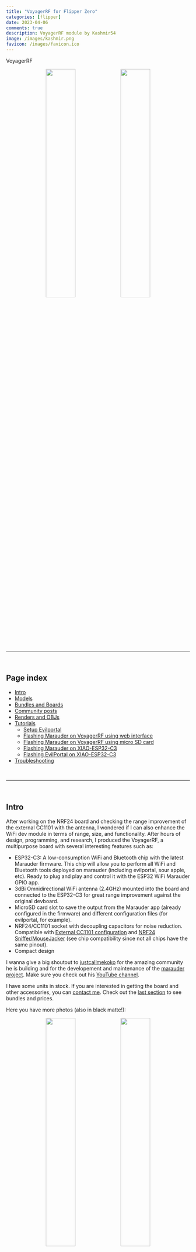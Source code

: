 ```yaml
---
title: "VoyagerRF for Flipper Zero"
categories: [flipper]
date: 2023-04-06
comments: true
description: VoyagerRF module by Kashmir54
image: /images/kashmir.png
favicon: /images/favicon.ico
---
```


<p class="vera">VoyagerRF</p>

<div display="grid" align="center">
  <img src="/images/flipper/voyager_white_1.jpg" class="main" width="40%"/>
  <img src="/images/flipper/voyager_black_0.jpg" class="main" width="40%"/>
</div>

<br>

---

<br>

## Page index

- [Intro](#intro)
- [Models](#models)
- [Bundles and Boards](#bundles-and-boards)
- [Community posts](#community-posts)
- [Renders and OBJs](#renders-objs-and-3d-cases)
- [Tutorials](#tutorials)
  - [Setup Evilportal](#rogueap--evilportal)
  - [Flashing Marauder on VoyagerRF using web interface](#flashing-marauder-on-voyagerrf-using-web-interface)
  - [Flashing Marauder on VoyagerRF using micro SD card](#flashing-marauder-on-voyagerrf-using-micro-sd-card)
  - [Flashing Marauder on XIAO-ESP32-C3](#flashing-marauder-on-xiao-esp32-c3)
  - [Flashing EvilPortal on XIAO-ESP32-C3](#flashing-evilportal-on-xiao-esp32-c3)
- [Troubleshooting](#troubleshooting)


<br>

---

<br>


## Intro

After working on the NRF24 board and checking the range improvement of the external CC1101 with the antenna, I wondered if I can also enhance the WiFi dev module in terms of range, size, and functionality. After hours of design, programming, and research, I produced the VoyagerRF, a multipurpose board with several interesting features such as:

- ESP32-C3: A low-consumption WiFi and Bluetooth chip with the latest Marauder firmware. This chip will allow you to perform all WiFi and Bluetooth tools deployed on marauder (including evilportal, sour apple, etc). Ready to plug and play and control it with the ESP32 WiFi Marauder GPIO app.
- 3dBi Omnidirectional WiFi antenna (2.4GHz) mounted into the board and connected to the ESP32-C3 for great range improvement against the original devboard.
- MicroSD card slot to save the output from the Marauder app (already configured in the firmware) and different configuration files (for evilportal, for example).
- NRF24/CC1101 socket with decoupling capacitors for noise reduction. Compatible with [External CC1101 configuration](https://github.com/quen0n/flipperzero-ext-cc1101) and [NRF24 Sniffer/MouseJacker](https://github.com/UberGuidoZ/Flipper/blob/main/GPIO/ReadMe.md#nrf24l01--mousejack-pinout---8-pin) (see chip compatibility since not all chips have the same pinout).
- Compact design 

I wanna give a big shoutout to [justcallmekoko](https://github.com/justcallmekoko) for the amazing community he is building and for the developement and maintenance of the [marauder project](https://github.com/justcallmekoko/ESP32Marauder/). Make sure you check out his [YouTube channel](https://www.youtube.com/justcallmekoko).

I have some units in stock. If you are interested in getting the board and other accessories, you can [contact me](mailto:kashmir_54@hotmail.com). Check out the [last section](#bundles-and-boards) to see bundles and prices.

Here you have more photos (also in black matte!):

<div display="grid" align="center">
  <img src="/images/flipper/voyager_white_5.jpg" width="40%"/>
  <img src="/images/flipper/voyager_white_2.jpg" width="40%"/>
</div>

<br>

---

<br>

## Models

Currently, I am building two models. The first one (normal) is focused on capabilities and range, and it includes an SMA connector to attach a 2.4GHz antenna. This increases the range significantly against the original dev board and any other PCB antennas. 
The second one (mini) is focused on portability and features a flat antenna in the back connected to the ESP32C3. This increases substantially the range in comparison to the original dev board, which makes it an interesting option. Here you have some pictures for the mini board:

<div display="grid" align="center">
  <img src="/images/flipper/voyagermini_black.jpg" width="40%"/>
  <img src="/images/flipper/voyagermini_black_back.jpg" width="40%"/>
</div>

<br>

---

<br>

# Bundles and Boards

If you are interested in getting the board and other accessories, you can [contact me](mailto:kashmir_54@hotmail.com) on my email kashmir_54@hotmail.com and I will get back to you!

## VoyagerRF Complete Pack / 70€

Available in black or white. Antennas can be black or white, as you prefer.

Includes:

- VoyagerRF board with Marauder Firmware preinstalled (v0.13.5)
- SMA Connector for ESP32C3 soldered into the PCB
- 3dBi Omni Antenna (2.4GHz)
- 3dBi Helical Antenna (433Mhz) 
- CC1101 module
- NRF24 module

<div display="grid" align="center">
  <img src="/images/flipper/models/white_3.jpg" width="40%"/>
  <img src="/images/flipper/models/black_3.jpg" width="40%"/>
</div>


<br>

## VoyagerRF / 45€

Available in black or white. The antenna can be black or white, as you prefer.

Includes:

- VoyagerRF board with Marauder Firmware preinstalled (v0.13.5)
- SMA Connector for ESP32C3 soldered into the PCB
- 3dBi Omni Antenna (2.4GHz)

<div display="grid" align="center">
  <img src="/images/flipper/voyager_white_2.jpg" width="40%"/>
  <img src="/images/flipper/voyager_black_0.jpg" width="40%"/>
</div>


<br>

---

<br>


# Community posts

Thanks for sharing the VoyagerRF over the internet! This little project got some awesome backers posting on reddit about it, go check them out!

- [Original post](https://www.reddit.com/r/flipperzero/comments/12hfs8t/voyagerrf_a_multipurpose_gpio_board_based_on/)

- [Post by u/Cyber-bros](https://www.reddit.com/r/flipperzero/comments/1375tcj/which_color_would_you_get_white_or_black/)

- [Post by u/Deauther94](https://www.reddit.com/r/flipperzero/comments/12r7ub1/got_a_upgrade/)

- [Post by @Ano1X8](https://twitter.com/Ano1X8/status/1697994130465464815)

<div display="grid" align="center">
  <img src="/images/flipper/reddit/cyber.png" width="30%"/>
  <img src="/images/flipper/reddit/deauth.png" width="30%"/>
  <img src="/images/flipper/reddit/anon.png" width="30%"/>
</div>


<br>

---

<br>

## Renders, objs and 3D cases.

Many people asked me for the 3D model of the board to start creating some cases, I have uploaded the file and you can download the obj [here](https://kashmir54.github.io/assets/files/OBJ_PCB_VoyagerRF_v0.1.zip). 

Here are some of the cases created by the community:

- [VoyagerRF cover by CristianMoreira](https://www.thingiverse.com/thing:6262485)

Currently I don't have a 3D case designed by myself, if you create a 3D case, bear in mind the cable for the back antenna and the antenna itself! Also I will be grateful if you could share the 3D model with me or upload it to any of the free platforms (thingiverse or similars), so others can enjoy it. I will place the link and author in this blog.

- [VoyagerRF ver 0.1](https://kashmir54.github.io/assets/files/OBJ_PCB_VoyagerRF_v0.1.zip)

<p align="center">
  <img src="/images/flipper/voyager_render_v0.png" width="80%"/>
</p>


<br>

---

<br>


# Tutorials

In this section you can find resource to explore further this little board.

- [Setup Evilportal](#rogueap--evilportal)
- [Flashing Marauder on VoyagerRF using micro SD card](#flashing-marauder-on-voyagerrf-using-micro-sd-card)
- [Flashing XIAO-ESP32-C3](#flashing-marauder-on-xiao-esp32-c3)
- [Flashing EvilPortal on XIAO-ESP32-C3](#flashing-evilportal-on-xiao-esp32-c3)


## Getting started

What can you do with the VoyagerRF and the rest of the modules in the kit?

Possibilities are limitless! But here I will go over some ideas that you might find interesting and useful in some red teaming tasks.

<div class="error">

<b>DISCLAIMER:</b> These tutorials and information are solely for educational purposes and not an intended use of the device. They provide a hands-on experience in the field of cybersecurity and penetration testing. Any illegal use is strictly prohibited. Test on your own environment and with your own gear.

</div>

<br>

## RogueAP / Evilportal

<div>
<iframe width="560" height="315" src="https://www.youtube.com/embed/q-dpkW7P3o0" title="YouTube video player" frameborder="0" allow="accelerometer; autoplay; clipboard-write; encrypted-media; gyroscope; picture-in-picture; web-share" allowfullscreen></iframe>
</div>

A rogue access point is a wireless access point that has been installed on a secure network without explicit authorization from a local network administrator, whether added by a well-meaning employee or by a malicious attacker. [Wikipedia, Rogue Access Point](https://en.wikipedia.org/wiki/Rogue_access_point).

In this case, we can use the VoyagerRF and Marauder firmware to create a RogueAP to log user credentials. Requirements:

- [Unleashed Firmware](https://github.com/DarkFlippers/unleashed-firmware) (v060+) or any other firmware with [Marauder Companion app](https://github.com/0xchocolate/flipperzero-wifi-marauder) v0.6.0+ (\[ESP32\] WiFi Marauder app).
- [Marauder firmware (v0.11.0+)](https://github.com/justcallmekoko/ESP32Marauder/wiki/update-firmware) on you WiFi devboard
- WiFi devboard with micro SD card slot (or a VoyagerRF 😉)
- 32GB or less MicroSD card + USB adapter
- A computer or a device to load files into the VoyagerRF board micro SD card

Once you have all the requirements set you are good to go.

Steps:

**Step 1.** Set the configuration files.

You need two files to be placed on the MicroSD card: **ap.config.txt** and **index.html**. The first one holds the AP name (the WiFi name) and the second one stores the html code that will be displayed in the captive portal (the webpage that pops up when you connect to the WiFi).

For the ap.config.txt I will use this content:

```
Google Free Wifi
```

And for the index.html I have use a login form with Google's look and feel. You can choose any html you want, in this [Github repo](https://github.com/bigbrodude6119/flipper-zero-evil-portal/tree/main/portals) you will find many html files created by [roshanravan](https://github.com/roshanravan), download it and rename it to **index.html** .

```html
<!DOCTYPE html>
<html>
<head>
    ...
    <meta name="viewport" content="width=device-width,initial-scale=1,maximum-scale=1">
</head>
<body>
    <div class="login-container">
        <form action="/get" id="email-form-step">
            ...
            <h1>Sign in</h1>
            <h2>Use your Google Account</h2>
            <input name="email" type="text" class="g-input" placeholder="Email" required>
            <input name="password" type="password" class="g-input" placeholder="Password" required>
            <button class="gbtn-primary" type="submit">Next</button>
        </form>
    </div>
</body>
</html>

```

**Step 2.** Load the files into the MicroSD card.

Just that, place the two files in the root folder or the MicroSD card

**Step 3.** Eject the MicroSD card and plug it into the VoyagerRF board.

**Step 4.** Launch WiFi Marauder app on the flipper with the MicroSD card already plugged in and launch the portal.

**Step 5.** Test it out on your mobile phone, it will display the captive portal once connected. Here are some examples:

<div display="grid" align="center">
  <img src="/images/flipper/evilportal/amazon.jpg" width="30%"/>
  <img src="/images/flipper/evilportal/google.jpg" width="30%"/>
  <img src="/images/flipper/evilportal/microsoft.jpg" width="30%"/>
</div>

_Templates by [roshanravan](https://github.com/roshanravan)._

As easy as that! If you have any concerns, check out the YouTube video showing these steps!

<br>

## NRF24 Sniffer: Wireless BadUSB

TBA

<br>

## WiFi WPA Handshake: catch and crack

TBA

<br>

## Flashing Marauder on VoyagerRF using web interface

I was curious about the Web Serial API and I also wanted to provide an easy way to update the VoyagerRF. That's how I ended up creating the new [VoyagerRF Flasher web application](https://kashmir54.github.io/voyagerrf/). Without further ado, let's see how it works:

<div class="note">

<b>NOTE: Perform the update with the board disconnected from the Flipper. Optionally, remove the MicroSD card from the VoyagerRF.</b>

</div>

**Step 1.** Open the website and connect the board holding the ESP32C3 BOOT button (the one on the top with the "B" letter):

Boot button (press, hold, and connect while holding the button, then, release):

<p align="center">
  <img src="/images/flipper/webflash/1_0_boot.png" width="50%"/>
</p>

Web interface:

<p align="center">
  <img src="/images/flipper/webflash/1_0_flasher.png" width="80%"/>
</p>

**Step 2.** Select the version you want to flash and select the "USB JTAG/serial debug unit". The COM number can be different, so don't worry about that.

<p align="center">
  <img src="/images/flipper/webflash/1_1_connect.png" width="60%"/>
</p>

**Step 3.** Now, select "Install VoyagerRF Marauder vX.X.X"

<p align="center">
  <img src="/images/flipper/webflash/1_2_install.png" width="50%"/>
</p>

**Step 4.** Hit next, doesn't matter if you erase the device, MicroSD card data will remain.

<p align="center">
  <img src="/images/flipper/webflash/1_1_install.png" width="40%"/>
</p>

**Step 5.** Hit "Install" to perform the update

<p align="center">
  <img src="/images/flipper/webflash/1_3_install.png" width="40%"/>
</p>

**Step 6.** Wait for the process to finish. If successful, the following message will be displayed:

<p align="center">
  <img src="/images/flipper/webflash/1_4_done.png" width="40%"/>
</p>

Now you can check the version in the reboot option in the ESP32 WiFi Marauder app in your Flipper!


## Flashing Marauder on VoyagerRF using micro SD card

Since current update from source might be hard to compile and manage with the new dependencies, I have prepared the bin file to update from the SD on marauder firmware. If you got a VoyagerRF, you have Marauder firmware preinstalled, so you can perform this update.

Here you have the video:

<div>
<iframe width="560" height="315" src="https://www.youtube.com/embed/JZKtMV9_qtk" title="YouTube video player" frameborder="0" allow="accelerometer; autoplay; clipboard-write; encrypted-media; gyroscope; picture-in-picture; web-share" allowfullscreen></iframe>
</div>

And these are the steps to update:

**Step 1.** Download the desired version of marauder from the following options:

| Version     | File       |
| ----------- | ----------- |
| [v0.10.7](https://github.com/justcallmekoko/ESP32Marauder/releases/tag/v0.10.7)   | [voyagerrf_marauder_v0_10_7.bin](https://kashmir54.github.io/assets/files/voyagerrf_marauder_v0_10_7.bin)      |
| [v0.11.0-rc1](https://github.com/justcallmekoko/ESP32Marauder/releases/tag/v0.11.0-RC1)   | [voyagerrf_marauder_v0_11_0.bin](https://kashmir54.github.io/assets/files/voyagerrf_marauder_v0_11_0.bin)      |
| [v0.11.0-rc2](https://github.com/justcallmekoko/ESP32Marauder/releases/tag/v0.11.0-RC2)   | [voyagerrf_marauder_v0_11_0_rc2.bin](https://kashmir54.github.io/assets/files/voyagerrf_marauder_v0_11_0_rc2.bin)      |
| [v0.11.0-rc3](https://github.com/justcallmekoko/ESP32Marauder/releases/tag/v0.11.0-RC3)   | [voyagerrf_marauder_v0_11_0_rc3.bin](https://kashmir54.github.io/assets/files/voyagerrf_marauder_v0_11_0_rc3.bin)      |
| [v0.12.0](https://github.com/justcallmekoko/ESP32Marauder/releases/tag/v0.12.0)  | [voyagerrf_marauder_v0_12_0.bin](https://kashmir54.github.io/assets/files/voyagerrf_marauder_v0_12_0.bin)      |
| [v0.13.1](https://github.com/justcallmekoko/ESP32Marauder/releases/tag/v0.13.1)  | [voyagerrf_marauder_v0_13_1.bin](https://kashmir54.github.io/assets/files/voyagerrf_marauder_v0_13_1.bin)      |
| [v0.13.2](https://github.com/justcallmekoko/ESP32Marauder/releases/tag/v0.13.2)  | [voyagerrf_marauder_v0_13_2.bin](https://kashmir54.github.io/assets/files/voyagerrf_marauder_v0_13_2.bin)      |
| [v0.13.4](https://github.com/justcallmekoko/ESP32Marauder/releases/tag/v0.13.4)  | [voyagerrf_marauder_v0_13_4.bin](https://kashmir54.github.io/assets/files/voyagerrf_marauder_v0_13_4.bin)      |
| [v0.13.5](https://github.com/justcallmekoko/ESP32Marauder/releases/tag/v0.13.5)  | [voyagerrf_marauder_v0_13_5.bin](https://kashmir54.github.io/assets/files/voyagerrf_marauder_v0_13_5.bin)      |
| [v0.13.6](https://github.com/justcallmekoko/ESP32Marauder/releases/tag/v0.13.6)  | [voyagerrf_marauder_v0_13_6.bin](https://kashmir54.github.io/assets/files/voyagerrf_marauder_v0_13_6.bin)      |



**Step 2.** Rename the file to **update.bin** and move it to your micro SD card (the one that will go to the VoyagerRF).

<p align="center">
  <img src="/images/flipper/update/file_sd.png" width="70%"/>
</p>

**Step 3.** Insert the micro SD card in the VoyagerRF and enter into the companion app (ESP32 WiFi Marauder app) and go to _Update_ option and select the sd option, hit enter, then if you have renamed the file correctly, the update will start:

<p align="center">
  <img src="/images/flipper/update/1_0_update.png" width="55%"/>
</p>

Updating...

<p align="center">
  <img src="/images/flipper/update/1_1_update.png" width="55%"/>
</p>

Reboot the Marauder and you can see the new version:

<p align="center">
  <img src="/images/flipper/update/1_2_update.png" width="55%"/>
</p>

And the evilportal command (if you got the v0.11.0+) ready to use:

<p align="center">
  <img src="/images/flipper/update/1_3_update.png" width="55%"/>
</p>

That's it, now we have to wait until companion app gets updated.


## Flashing Marauder on Xiao-ESP32-C3

Are you looking to explore further with the ESP32-C3? Then, let me share with you the flashing process and the different steps needed to shape the Arduino IDE environment.

<div class="warning">

<b>WARNING:</b> This tutorial is valid for Marauder v0.10.7 or before, version v0.11.0 requires tricky configurations that won't be explained in this page. If you already have marauder firmware, use the [update from micro SD card](#flashing-marauder-on-voyagerrf-using-micro-sd-card) option, it will be painless. If you installed evilportal or other firmware and you don't have the possibility to update from the micro sd card, I suggest you install this v0.10.0 version and then update from the sd card.

If you are going to flash the VoyagerRF's ESP32 or connect its USBC to your computer or to a power source, make sure to unplug the VoyagerRF from your flipper in order to avoid malfunctions or data corruption on your Flipper's micro SD card.

</div>


**Step 1.** Install [Arduino IDE](https://www.arduino.cc/en/software).

**Step 2.** Download [latests ESP32 Marauder source code](https://github.com/justcallmekoko/ESP32Marauder/releases/latest) and extract the ZIP content in a folder:

<p align="center">
  <img src="/images/flipper/marauder_src.png" width="80%"/>
</p>

**Step 3.** Go to the folder you have extracted, over esp32_marauder and open esp32_marauder.ino with ArduinoIDE:

<div class="note">

<b>ESP32Marauder-0.10.x > esp32_marauder > esp32_marauder.ino</b>

</div>

<p align="center">
  <img src="/images/flipper/open_ino.png" width="80%"/>
</p>

**Step 4.** Set up the libraries for Marauder:

We will install the firmware from the source code, therefore, we will need the libraries used in the Marauder. To do it, download the libraries as a zip as displayed in the following image:

<p align="center">
  <img src="/images/flipper/download.png" width="90%"/>
</p>

You gotta do it over all the following requirements:

- [lv_arduino](https://github.com/lvgl/lv_arduino)
- [LinkedList](https://github.com/ivanseidel/LinkedList)
- [TFT_eSPI](https://github.com/justcallmekoko/TFT_eSPI)
- [JPEGDecoder](https://github.com/Bodmer/JPEGDecoder)
- [NimBLE-Arduino](https://github.com/h2zero/NimBLE-Arduino)
- [Adafruit_NeoPixel](https://github.com/adafruit/Adafruit_NeoPixel)
- [ArduinoJson](https://github.com/bblanchon/ArduinoJson/archive/refs/tags/v6.18.2.zip)
- [SwitchLib](https://github.com/justcallmekoko/SwitchLib/archive/refs/tags/v1.1.1.zip)

Then to add the libraries go to the following menu and select the downloaded ZIPs one by one.

<p align="center">
  <img src="/images/flipper/add_lib.png" width="70%"/>
</p>

**Step 5.** Install _esp32 by Espressif Systems_ from the Boards Manager:

Currently, I found the ESP32 stable at version 2.0.9. Go to boards, search for esp32 and install version 2.0.9:

<p align="center">
  <img src="/images/flipper/esp32.png" width="50%"/>
</p>


**Step 6.** Modifying platform.txt for ESP32-C3 support:

As stated in the [ArduinoIDE setup instructions](https://github.com/justcallmekoko/ESP32Marauder/wiki/arduino-ide-setup#if-you-are-following-these-instructions-you-do-not-need-to-do-this), you have to modify the platform.txt. To do that, find the esp32 platform.txt on your system. It should be somewhere near this path:

<div class="note">

<b>C:\Users\your_user\AppData\Local\Arduino15\packages\esp32\hardware\esp32\2.0.6\platform.txt</b>

</div>

Now, add **-w** to build.extra_flags.esp32c3 option:

```bash
build.extra_flags.esp32c3=-w -DARDUINO_USB_MODE=1 -DARDUINO_USB_CDC_ON_BOOT={build.cdc_on_boot} ...
```

And add **-zmuldefs** to compiler.c.elf.libs.esp32c3 option:

```bash
compiler.c.elf.libs.esp32c3=-zmuldefs -lesp_ringbuf -lefuse -lesp_ipc -ldriver -lesp_pm ...
```

Save and restart Arduino IDE (if open).

**Step 7.** Change Micro SD Card pin

In the configs.h, change the MARAUDER_FLIPPER SD_CS definition to pin 4, since the VoyagerRF board is designed to work with CS pin in that GPIO:

```c
// SD DEFINITIONS
#ifdef MARAUDER_V4
  #define SD_CS 12
#endif

#ifdef MARAUDER_V6
  #define SD_CS 12
#endif

#ifdef MARAUDER_KIT
  #define SD_CS 12
#endif

#ifdef MARAUDER_MINI
  #define SD_CS 4
#endif

#ifdef MARAUDER_FLIPPER
  #define SD_CS 4 // Change from 10 to 4 here
#endif

#ifdef ESP32_LDDB
  #define SD_CS 4
#endif
```

**Step 8.** Set the board (XIAO-ESP32-C3)

Connect your VoyagerRF board (remember to disconnect it from the Flipper). Go to the boards menu and select the proper model (XIAO-ESP32-C3):

<p align="center">
  <img src="/images/flipper/xiao_esp32_option.png" width="80%"/>
</p>

Go over port and select the board that poped up when connected (don't mind the fingerprint, it will be a little bit random):

<p align="center">
  <img src="/images/flipper/port.png" width="70%"/>
</p>

The rest of the options are as follow:

| Setting     | Value       |
| ----------- | ----------- |
| USB CDC On Boot (important)   | Disabled      |
| CPU Frequency         | 160MHz (WiFi) |
| Core Debug Level      | None          |
| Erase All Flash...    | Disabled      |
| Flash Frequency       | 80 MHz        |
| Flash Mode            | QIO           |
| Flash Size            | 4MB (32Mb)    |
| Partition Scheme      | Minimal SPIFFS|
| Upload Speed          | 921600        |


**Step 9.** Hit Compile and Upload and all should run correctly. You should have this output if all went smoothly:

<p align="center">
  <img src="/images/flipper/output.png" width="80%"/>
</p>


## Flashing EvilPortal on Xiao-ESP32-C3

Many people have requested a guide for flashing ESP32C3 with new trending app, [EvilPortal](https://github.com/bigbrodude6119/flipper-zero-evil-portal). Following these steps you will achieve it.

<div class="warning">

<b>WARNING:</b> Marauder firmware (v0.11.0+) and Flipper's Marauder Companion app (v0.6.0+) already includes the evilportal within, so there is no need to have this Evilportal firmware. If you flash the VoyagerRF board with this standalone version you won't be able to use marauder until you flash it again. This steps were valid on version 0.0.2. Tutorial could get old as the version evolve.

</div>

**Step 1.** Install [Arduino IDE](https://www.arduino.cc/en/software).


**Step 2.** Download [latests evilportal release](https://github.com/bigbrodude6119/flipper-zero-evil-portal/releases/latest) specifically, we will need EvilPortal.ino. You might want to download evil_portal_sd_folder.zip and unleashed-.evil_portal.fap.zip since you need them for seting up your Flipper:

<p align="center">
  <img src="/images/flipper/evilportal/evilportal_src.png" width="90%"/>
</p>


**Step 3.** Open EvilPortal.ino with ArduinoIDE:

<p align="center">
  <img src="/images/flipper/evilportal/open_ino_2.png" width="80%"/>
</p>


**Step 4.** Set up the libraries for EvilPortal:

We will install the firmware from the source code, therefore, we will need the libraries used in the EvilPortal. To do it, download the libraries as a zip as displayed in the following image:

<p align="center">
  <img src="/images/flipper/evilportal/lib.png" width="90%"/>
</p>

You gotta do it over all the following libraries:

- [AsyncTCP](https://github.com/me-no-dev/AsyncTCP)
- [ESPAsyncWebServer](https://github.com/me-no-dev/ESPAsyncWebServer)

Then to add the libraries go to the following menu and select the downloaded ZIPs one by one.

<p align="center">
  <img src="/images/flipper/evilportal/install_lib.png" width="70%"/>
</p>

<p align="center">
  <img src="/images/flipper/evilportal/add_lib.png" width="70%"/>
</p>

**Step 5.** Install _esp32 by Espressif Systems_ from the Boards Manager:

Currently, I found the ESP32 stable at version 2.0.9. Go to boards, search for esp32 and install version 2.0.9:

<p align="center">
  <img src="/images/flipper/esp32.png" width="50%"/>
</p>

**Step 6** Modify AsyncWebSocket.cpp:

There is a bug in the ESPAsyncWebServer library for the ESP32C3, mainteiner has not fixed it, so we have to do it manually. 

Go to the folder where the file is, it should be something like this one:

<div class="note">

<b>NOTE:</b> C:\Users\youruser\Documents\Arduino\libraries\ESPAsyncWebServer-master\src

</div>

Then open the file and edit the following line:

<p align="center">
  <img src="/images/flipper/evilportal/edit.png" width="70%"/>
</p>

<p align="center">
  <img src="/images/flipper/evilportal/line.png" width="70%"/>
</p>

Replace it with the following typed return statement as shown in the following piece of code: _return IPAddress((uint32_t)0);_

```c
IPAddress AsyncWebSocketClient::remoteIP() {
    if(!_client) {
        return IPAddress((uint32_t)0);  //Before: return IPAddress(0U);
    }
    return _client->remoteIP();
}
```

Code and library wise you are all set, now move into board selection.


**Step 7** Set the board (XIAO-ESP32-C3)

Connect your VoyagerRF board (remember to disconnect it from the Flipper). Go to the boards menu and select the proper model (XIAO-ESP32-C3):

<p align="center">
  <img src="/images/flipper/evilportal/board.png" width="80%"/>
</p>

Go over port and select the board that poped up when connected (don't mind the fingerprint, it will be a little bit random):

<p align="center">
  <img src="/images/flipper/evilportal/port.png" width="70%"/>
</p>

The rest of the options are as follow:

| Setting     | Value       |
| ----------- | ----------- |
| USB CDC On Boot (important)   | Disabled      |
| CPU Frequency         | 160MHz (WiFi) |
| Core Debug Level      | None          |
| Erase All Flash...    | Disabled      |
| Flash Frequency       | 80 MHz        |
| Flash Mode            | QIO           |
| Flash Size            | 4MB (32Mb)    |
| Partition Scheme      | Minimal SPIFFS|
| Upload Speed          | 921600        |


If everything is successful, you should see the following messages:

<p align="center">
  <img src="/images/flipper/evilportal/ok.png" width="80%"/>
</p>

Now we can set up the rest of the environment.


**Step 8** Load APP (.fap) and set up data to your Flipper:

Connect your flipper, use the qFlipper app or other file explorer, then, get the unleashed-evil_portal.fap.zip we downloaded from the repo, unzip it, and drop it to the apps/gpio folder as shown in the image:

<p align="center">
  <img src="/images/flipper/evilportal/app.png" width="70%"/>
</p>

Do the same with the folder evil_portal_sd_folder.zip, unzip it, and drop the complete folder 

<p align="center">
  <img src="/images/flipper/evilportal/evil_folder.png" width="70%"/>
</p>

Within that folder you should have two files, ap.config.txt, where you have to place the AP name and the index.html, which is the page that is going to load when the Captive Portal is displayed in the phone.

And that's it, you are now able to plug the VoyagerRF and show up with the captive portal when clients connect. You can also save the logs to the flipper sd card with no issue:

<p align="center">
  <img src="/images/flipper/evilportal/set_up.jpg" width="80%"/>
</p>

We connect to the Wifi Network and the captive portal shows up:

<p align="center">
  <img src="/images/flipper/evilportal/captive_portal.jpg" width="80%"/>
</p>

Inseting the credentials and saving them to the log file:

<p align="center">
  <img src="/images/flipper/evilportal/logs.png" width="50%"/>
</p>


# Troubleshooting

- If the compilation output errors with duplicates variables and headers:

Check that the changes on platform.txt are correct and that you have restarted Arduino IDE.

- I'm connecting the module to the Flipper, but commands are not displaying anything:

Go to Tools > USB CDC On Boot and set "Disable" so the connection is set on the TX/RX ports instead of the USBC connector in the XIAO-ESP32-C3

- I'm trying to update, but it is not working.

Using a Samsung MicroSD card will cause Marauder not to boot, as stated on the [official wiki](https://github.com/justcallmekoko/ESP32Marauder/wiki/sd-update).

- I hit **scan** or other commands in ESP32 Wifi Marauder Companion and I get no output or I get a "Press BACK to send stopscan":

  - If you are using the VoyagerRF **WITH** the Micro SD card connected:
    
    This happens usually on Flipper's RogueMaster firmware. Go to GPIO and set _5V on GPIO_ to **ON**.

  - If you are using the VoyagerRF **WITHOUT** the Micro SD card connected:
    
    There is a bug on the Marauder v0.10.4 firmware or companion app. If there is no SD card connected, when booting (entering the ESP32 WiFi Marauder app), the ESP32 will be bugged, you can hit the reset button while being in the app and you can use the module as normal. Everytime you get into the app with no Micro SD card connected to the VoyagerRF, you will have to hit the reset button. I'm trying to work this out.

<p align="center">
  <img src="/images/flipper/reset_button.png" width="60%"/>
</p>

- The micro SD card is connected to the VoyagerRF, but no pcaps are being saved:

Make sure to use **32GB or less** MicroSD card, **FAT32** file format and NOT to use **SanDisk** brand (awkward, but the brand counts).

Check the configs.h and make sure that only #define MARAUDER_FLIPPER is uncommented and that you have changed the #define SD_CS 4 as previously described.

Connect the SD card before entering the ESP32 WiFi Marauder app.

- Please, if you have other issues, please, contact me on my email.


